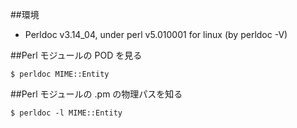 ##環境

- Perldoc v3.14_04, under perl v5.010001 for linux (by perldoc -V)

##Perl モジュールの POD を見る

```
$ perldoc MIME::Entity 
```

##Perl モジュールの .pm の物理パスを知る

```
$ perldoc -l MIME::Entity 
```
